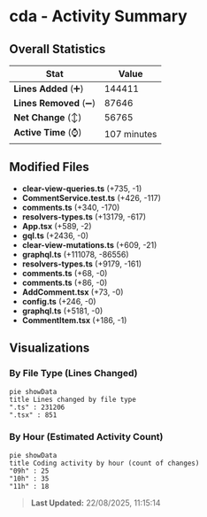 # cda - Activity Summary 

## Overall Statistics

| Stat                   | Value                                                             |
| ---------------------- | ----------------------------------------------------------------- |
| **Lines Added** (➕)   | 144411                                          |
| **Lines Removed** (➖) | 87646                                        |
| **Net Change** (↕)    | 56765                |
| **Active Time** (⌚)   | 107 minutes |


## Modified Files
- **clear-view-queries.ts** (+735, -1)
- **CommentService.test.ts** (+426, -117)
- **comments.ts** (+340, -170)
- **resolvers-types.ts** (+13179, -617)
- **App.tsx** (+589, -2)
- **gql.ts** (+2436, -0)
- **clear-view-mutations.ts** (+609, -21)
- **graphql.ts** (+111078, -86556)
- **resolvers-types.ts** (+9179, -161)
- **comments.ts** (+68, -0)
- **comments.ts** (+86, -0)
- **AddComment.tsx** (+73, -0)
- **config.ts** (+246, -0)
- **graphql.ts** (+5181, -0)
- **CommentItem.tsx** (+186, -1)

## Visualizations

### By File Type (Lines Changed)

```mermaid
pie showData
title Lines changed by file type
".ts" : 231206
".tsx" : 851
```

### By Hour (Estimated Activity Count)

```mermaid
pie showData
title Coding activity by hour (count of changes)
"09h" : 25
"10h" : 35
"11h" : 18
```


> **Last Updated:** 22/08/2025, 11:15:14